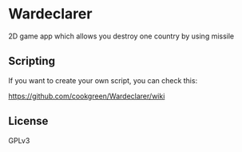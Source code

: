 # Wardeclarer
2D game app which allows you destroy one country by using missile

## Scripting
If you want to create your own script, you can check this:  

https://github.com/cookgreen/Wardeclarer/wiki

## License
GPLv3
